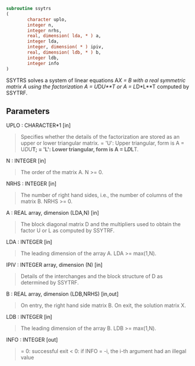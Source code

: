 ```fortran
subroutine ssytrs
(
        character uplo,
        integer n,
        integer nrhs,
        real, dimension( lda, * ) a,
        integer lda,
        integer, dimension( * ) ipiv,
        real, dimension( ldb, * ) b,
        integer ldb,
        integer info
)
```

SSYTRS solves a system of linear equations A*X = B with a real
symmetric matrix A using the factorization A = U*D*U**T or
A = L*D*L**T computed by SSYTRF.

## Parameters
UPLO : CHARACTER*1 [in]
> Specifies whether the details of the factorization are stored
> as an upper or lower triangular matrix.
> = 'U':  Upper triangular, form is A = U*D*U**T;
> = 'L':  Lower triangular, form is A = L*D*L**T.

N : INTEGER [in]
> The order of the matrix A.  N >= 0.

NRHS : INTEGER [in]
> The number of right hand sides, i.e., the number of columns
> of the matrix B.  NRHS >= 0.

A : REAL array, dimension (LDA,N) [in]
> The block diagonal matrix D and the multipliers used to
> obtain the factor U or L as computed by SSYTRF.

LDA : INTEGER [in]
> The leading dimension of the array A.  LDA >= max(1,N).

IPIV : INTEGER array, dimension (N) [in]
> Details of the interchanges and the block structure of D
> as determined by SSYTRF.

B : REAL array, dimension (LDB,NRHS) [in,out]
> On entry, the right hand side matrix B.
> On exit, the solution matrix X.

LDB : INTEGER [in]
> The leading dimension of the array B.  LDB >= max(1,N).

INFO : INTEGER [out]
> = 0:  successful exit
> < 0:  if INFO = -i, the i-th argument had an illegal value
